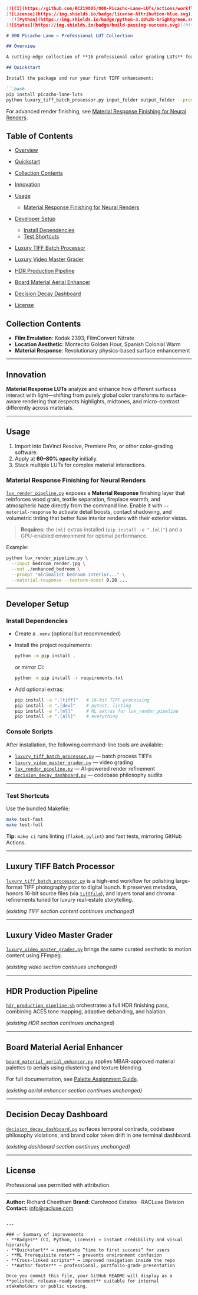 ````markdown
[![CI](https://github.com/RC219805/800-Picacho-Lane-LUTs/actions/workflows/python-app.yml/badge.svg)](https://github.com/RC219805/800-Picacho-Lane-LUTs/actions)
[![License](https://img.shields.io/badge/license-Attribution-blue.svg)](#license)
  [![Python](https://img.shields.io/badge/python-3.10%2B-brightgreen.svg)](https://www.python.org/)
[![Status](https://img.shields.io/badge/build-passing-success.svg)](https://github.com/RC219805/800-Picacho-Lane-LUTs)

# 800 Picacho Lane — Professional LUT Collection

## Overview

A cutting-edge collection of **16 professional color grading LUTs** featuring innovative **Material Response** technology.

## Quickstart

Install the package and run your first TIFF enhancement:

```bash
pip install picacho-lane-luts
python luxury_tiff_batch_processor.py input_folder output_folder --preset signature
````

For advanced render finishing, see [Material Response Finishing for Neural Renders](#material-response-finishing-for-neural-renders).

## Table of Contents

* [Overview](#overview)
* [Quickstart](#quickstart)
* [Collection Contents](#collection-contents)
* [Innovation](#innovation)
* [Usage](#usage)

  * [Material Response Finishing for Neural Renders](#material-response-finishing-for-neural-renders)
* [Developer Setup](#developer-setup)

  * [Install Dependencies](#install-dependencies)
  * [Test Shortcuts](#test-shortcuts)
* [Luxury TIFF Batch Processor](#luxury-tiff-batch-processor)
* [Luxury Video Master Grader](#luxury-video-master-grader)
* [HDR Production Pipeline](#hdr-production-pipeline)
* [Board Material Aerial Enhancer](#board-material-aerial-enhancer)
* [Decision Decay Dashboard](#decision-decay-dashboard)
* [License](#license)

## Collection Contents

* **Film Emulation**: Kodak 2393, FilmConvert Nitrate
* **Location Aesthetic**: Montecito Golden Hour, Spanish Colonial Warm
* **Material Response**: Revolutionary physics-based surface enhancement

---

## Innovation

**Material Response LUTs** analyze and enhance how different surfaces interact with light—shifting from purely global color transforms to surface-aware rendering that respects highlights, midtones, and micro-contrast differently across materials.

---

## Usage

1. Import into DaVinci Resolve, Premiere Pro, or other color-grading software.
2. Apply at **60–80% opacity** initially.
3. Stack multiple LUTs for complex material interactions.

### Material Response Finishing for Neural Renders

[`lux_render_pipeline.py`](./lux_render_pipeline.py) exposes a **Material Response** finishing layer that reinforces wood grain, textile separation, fireplace warmth, and atmospheric haze directly from the command line. Enable it with `--material-response` to activate detail boosts, contact shadowing, and volumetric tinting that better fuse interior renders with their exterior vistas.

> **Requires:** the `[ml]` extras installed (`pip install -e ".[ml]"`) and a GPU-enabled environment for optimal performance.

Example:

```bash
python lux_render_pipeline.py \
  --input bedroom_render.jpg \
  --out ./enhanced_bedroom \
  --prompt "minimalist bedroom interior..." \
  --material-response --texture-boost 0.28 ...
```

---

## Developer Setup

### Install Dependencies

* Create a `.venv` (optional but recommended)

* Install the project requirements:

  ```bash
  python -m pip install .
  ```

  or mirror CI:

  ```bash
  python -m pip install -r requirements.txt
  ```

* Add optional extras:

  ```bash
  pip install -e ".[tiff]"   # 16-bit TIFF processing
  pip install -e ".[dev]"    # pytest, linting
  pip install -e ".[ml]"     # ML extras for lux_render_pipeline
  pip install -e ".[all]"    # everything
  ```

### Console Scripts

After installation, the following command-line tools are available:

* [`luxury_tiff_batch_processor.py`](./luxury_tiff_batch_processor.py) — batch process TIFFs
* [`luxury_video_master_grader.py`](./luxury_video_master_grader.py) — video grading
* [`lux_render_pipeline.py`](./lux_render_pipeline.py) — AI-powered render refinement
* [`decision_decay_dashboard.py`](./decision_decay_dashboard.py) — codebase philosophy audits

---

### Test Shortcuts

Use the bundled Makefile:

```bash
make test-fast
make test-full
```

**Tip:** `make ci` runs linting (`flake8`, `pylint`) and fast tests, mirroring GitHub Actions.

---

## Luxury TIFF Batch Processor

[`luxury_tiff_batch_processor.py`](./luxury_tiff_batch_processor.py) is a high-end workflow for polishing large-format TIFF photography prior to digital launch. It preserves metadata, honors 16-bit source files (via [`tifffile`](https://pypi.org/project/tifffile/)), and layers tonal and chroma refinements tuned for luxury real-estate storytelling.

*(existing TIFF section content continues unchanged)*

---

## Luxury Video Master Grader

[`luxury_video_master_grader.py`](./luxury_video_master_grader.py) brings the same curated aesthetic to motion content using FFmpeg.

*(existing video section continues unchanged)*

---

## HDR Production Pipeline

[`hdr_production_pipeline.sh`](./hdr_production_pipeline.sh) orchestrates a full HDR finishing pass, combining ACES tone mapping, adaptive debanding, and halation.

*(existing HDR section continues unchanged)*

---

## Board Material Aerial Enhancer

[`board_material_aerial_enhancer.py`](./board_material_aerial_enhancer.py) applies MBAR-approved material palettes to aerials using clustering and texture blending.

For full documentation, see [Palette Assignment Guide](./08_Documentation/Palette_Assignment_Guide.md).

*(existing aerial enhancer section continues unchanged)*

---

## Decision Decay Dashboard

[`decision_decay_dashboard.py`](./decision_decay_dashboard.py) surfaces temporal contracts, codebase philosophy violations, and brand color token drift in one terminal dashboard.

*(existing dashboard section continues unchanged)*

---

## License

Professional use permitted with attribution.

---

**Author:** Richard Cheetham
**Brand:** Carolwood Estates · RACLuxe Division
**Contact:** [info@racluxe.com](mailto:info@racluxe.com)

```

---

### ✅ Summary of improvements
- **Badges** (CI, Python, License) → instant credibility and visual hierarchy  
- **Quickstart** → immediate “time to first success” for users  
- **ML Prerequisite note** → prevents environment confusion  
- **Cross-linked scripts** → improved navigation inside the repo  
- **Author footer** → professional, portfolio-grade presentation  

Once you commit this file, your GitHub README will display as a **polished, release-ready document** suitable for internal stakeholders or public viewing.
```
